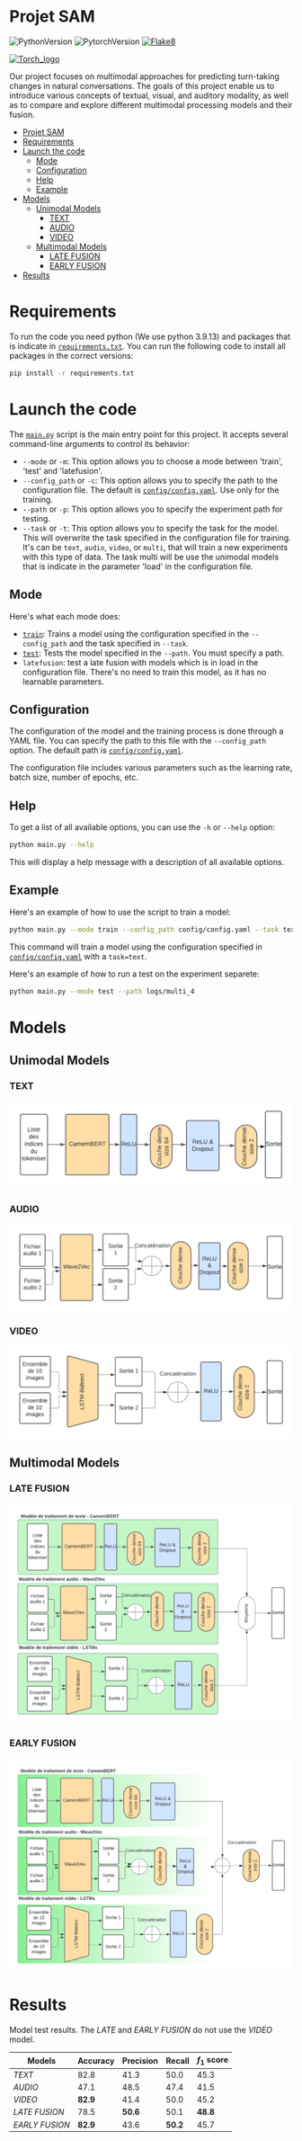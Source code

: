 # Projet SAM

![PythonVersion](https://img.shields.io/badge/python-3.10-informational)
![PytorchVersion](https://img.shields.io/badge/Pytorch-2.0-blue)
[![Flake8](https://github.com/Highdrien/MultiModal-Model/actions/workflows/flake8.yml/badge.svg)](https://github.com/Highdrien/MultiModal-Model/actions/workflows/flake.yaml)

[![Torch_logo](https://img.shields.io/badge/PyTorch-EE4C2C?style=for-the-badge&logo=pytorch&logoColor=white)](https://pytorch.org/)

Our project focuses on multimodal approaches for predicting turn-taking changes in natural conversations. The goals of this project enable us to introduce various concepts of textual, visual, and auditory modality, as well as to compare and explore different multimodal processing models and their fusion.

- [Projet SAM](#projet-sam)
- [Requirements](#requirements)
- [Launch the code](#launch-the-code)
  - [Mode](#mode)
  - [Configuration](#configuration)
  - [Help](#help)
  - [Example](#example)
- [Models](#models)
  - [Unimodal Models](#unimodal-models)
    - [TEXT](#text)
    - [AUDIO](#audio)
    - [VIDEO](#video)
  - [Multimodal Models](#multimodal-models)
    - [LATE FUSION](#late-fusion)
    - [EARLY FUSION](#early-fusion)
- [Results](#results)


# Requirements
To run the code you need python (We use python 3.9.13) and packages that is indicate in [`requirements.txt`](requirements.txt).
You can run the following code to install all packages in the correct versions:
```sh
pip install -r requirements.txt
```

# Launch the code

The [`main.py`](main.py) script is the main entry point for this project. It accepts several command-line arguments to control its behavior:

- `--mode` or `-m`: This option allows you to choose a mode between 'train', 'test' and 'latefusion'.
- `--config_path` or `-c`: This option allows you to specify the path to the configuration file. The default is [`config/config.yaml`](config/config.yaml). Use only for the training.
- `--path` or `-p`: This option allows you to specify the experiment path for testing.
- `--task` or `-t`: This option allows you to specify the task for the model. This will overwrite the task specified in the configuration file for training. It's can be `text`, `audio`, `video`, or `multi`, that will train a new experiments with this type of data. The task multi will be use the unimodal models that is indicate in the parameter 'load' in the configuration file.

## Mode
Here's what each mode does:

- [`train`](src/train.py): Trains a model using the configuration specified in the `--config_path` and the task specified in `--task`.
- [`test`](src/test.py): Tests the model specified in the `--path`. You must specify a path.
- `latefusion`: test a late fusion with models which is in load in the configuration file. There's no need to train this model, as it has no learnable parameters.

## Configuration

The configuration of the model and the training process is done through a YAML file. You can specify the path to this file with the `--config_path` option. The default path is [`config/config.yaml`](config/config.yaml).

The configuration file includes various parameters such as the learning rate, batch size, number of epochs, etc.

## Help

To get a list of all available options, you can use the `-h` or `--help` option:

```sh
python main.py --help
```

This will display a help message with a description of all available options.

## Example
Here's an example of how to use the script to train a model:

```sh
python main.py --mode train --config_path config/config.yaml --task text
```

This command will train a model using the configuration specified in [`config/config.yaml`](config/config.yaml) with a `task=text`.

Here's an example of how to run a test on the experiment separete:

```sh
python main.py --mode test --path logs/multi_4
```

# Models
## Unimodal Models
### TEXT
<p align="center"><img src=report\image_model\model_text.png><p>

### AUDIO
<p align="center"><img src=report\image_model\model_audio.png><p>

### VIDEO
<p align="center"><img src=report\image_model\model_video.png><p>

## Multimodal Models
### LATE FUSION
<p align="center"><img src=report\image_model\late_fusion.png><p>

### EARLY FUSION
<p align="center"><img src=report\image_model\early_fusion.png><p>

# Results

Model test results. The *LATE* and *EARLY FUSION* do not use the *VIDEO* model.

| Models            | Accuracy | Precision | Recall | $f_1$ score |
|-------------------|----------|-----------|--------|-------------|
| *TEXT*            | 82.8     | 41.3      | 50.0   | 45.3        |
| *AUDIO*           | 47.1     | 48.5      | 47.4   | 41.5        |
| *VIDEO*           | **82.9** | 41.4      | 50.0   | 45.2        |
| *LATE FUSION*     | 78.5     | **50.6**  | 50.1   | **48.8**    |
| *EARLY FUSION*    | **82.9** | 43.6      | **50.2** | 45.7      |

